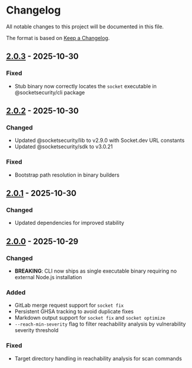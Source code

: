 # Changelog

All notable changes to this project will be documented in this file.

The format is based on [Keep a Changelog](https://keepachangelog.com/en/1.1.0/).

## [2.0.3](https://github.com/SocketDev/socket-cli/releases/tag/v2.0.3) - 2025-10-30

### Fixed
- Stub binary now correctly locates the `socket` executable in @socketsecurity/cli package

## [2.0.2](https://github.com/SocketDev/socket-cli/releases/tag/v2.0.2) - 2025-10-30

### Changed
- Updated @socketsecurity/lib to v2.9.0 with Socket.dev URL constants
- Updated @socketsecurity/sdk to v3.0.21

### Fixed
- Bootstrap path resolution in binary builders

## [2.0.1](https://github.com/SocketDev/socket-cli/releases/tag/v2.0.1) - 2025-10-30

### Changed
- Updated dependencies for improved stability

## [2.0.0](https://github.com/SocketDev/socket-cli/releases/tag/v2.0.0) - 2025-10-29

### Changed
- **BREAKING**: CLI now ships as single executable binary requiring no external Node.js installation

### Added
- GitLab merge request support for `socket fix`
- Persistent GHSA tracking to avoid duplicate fixes
- Markdown output support for `socket fix` and `socket optimize`
- `--reach-min-severity` flag to filter reachability analysis by vulnerability severity threshold

### Fixed
- Target directory handling in reachability analysis for scan commands
